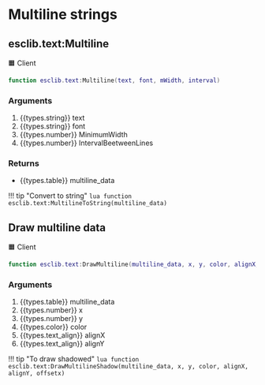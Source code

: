 # Multiline strings

## esclib.text:Multiline
🟧 Client

``` lua
function esclib.text:Multiline(text, font, mWidth, interval)
```

### Arguments
1. {{types.string}} text
2. {{types.string}} font
3. {{types.number}} MinimumWidth
4. {{types.number}} IntervalBeetweenLines

### Returns
- {{types.table}} multiline_data

!!! tip "Convert to string"
    ``` lua
    function esclib.text:MultilineToString(multiline_data)
    ```

## Draw multiline data
🟧 Client
``` lua
function esclib.text:DrawMultiline(multiline_data, x, y, color, alignX, alignY)
```

### Arguments
1. {{types.table}} multiline_data
2. {{types.number}} x
3. {{types.number}} y
4. {{types.color}} color
5. {{types.text_align}} alignX
6. {{types.text_align}} alignY

!!! tip "To draw shadowed"
    ``` lua
    function esclib.text:DrawMultilineShadow(multiline_data, x, y, color, alignX, alignY, offsetx)
    ```